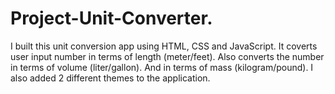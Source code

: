 # Project-Unit-Converter.

I built this unit conversion app using HTML, CSS and JavaScript.
It coverts user input number in terms of length (meter/feet).
Also converts the number in terms of volume (liter/gallon).
And in terms of mass (kilogram/pound).
I also added 2 different themes to the application.
